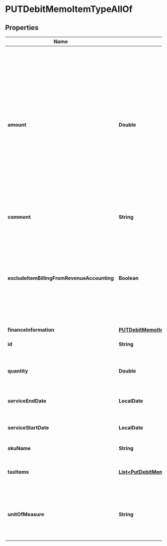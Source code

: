 

# PUTDebitMemoItemTypeAllOf


## Properties

| Name | Type | Description | Notes |
|------------ | ------------- | ------------- | -------------|
|**amount** | **Double** | The amount of the debit memo item. For tax-inclusive debit memo items, the amount indicates the debit memo item amount including tax. For tax-exclusive debit memo items, the amount indicates the debit memo item amount excluding tax.  |  [optional] |
|**comment** | **String** | Comments about the debit memo item.  |  [optional] |
|**excludeItemBillingFromRevenueAccounting** | **Boolean** | The flag to exclude the debit memo item from revenue accounting.  **Note**: This field is only available if you have the Billing - Revenue Integration feature enabled.              |  [optional] |
|**financeInformation** | [**PUTDebitMemoItemTypeAllOfFinanceInformation**](PUTDebitMemoItemTypeAllOfFinanceInformation.md) |  |  [optional] |
|**id** | **String** | The ID of the debit memo item.  |  |
|**quantity** | **Double** | The number of units for the debit memo item.  |  [optional] |
|**serviceEndDate** | **LocalDate** | The service end date of the debit memo item.  |  [optional] |
|**serviceStartDate** | **LocalDate** | The service start date of the debit memo item.   |  [optional] |
|**skuName** | **String** | The name of the SKU.  |  [optional] |
|**taxItems** | [**List&lt;PutDebitMemoTaxItemType&gt;**](PutDebitMemoTaxItemType.md) | Container for debit memo taxation items.  |  [optional] |
|**unitOfMeasure** | **String** | The definable unit that you measure when determining charges.  |  [optional] |




